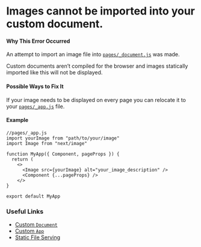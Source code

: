 # Images cannot be imported into your custom document.

#### Why This Error Occurred

An attempt to import an image file into [`pages/_document.js`](https://nextjs.org/docs/advanced-features/custom-document) was made.

Custom documents aren’t compiled for the browser and images statically imported like this will not be displayed.

#### Possible Ways to Fix It

If your image needs to be displayed on every page you can relocate it to your [`pages/_app.js`](https://nextjs.org/docs/advanced-features/custom-app) file.

#### Example

    //pages/_app.js
    import yourImage from "path/to/your/image"
    import Image from "next/image"

    function MyApp({ Component, pageProps }) {
      return (
        <>
          <Image src={yourImage} alt="your_image_description" />
          <Component {...pageProps} />
        </>
    }

    export default MyApp

### Useful Links

- [Custom `Document`](https://nextjs.org/docs/advanced-features/custom-document)
- [Custom `App`](https://nextjs.org/docs/advanced-features/custom-app)
- [Static File Serving](https://nextjs.org/docs/basic-features/static-file-serving)
